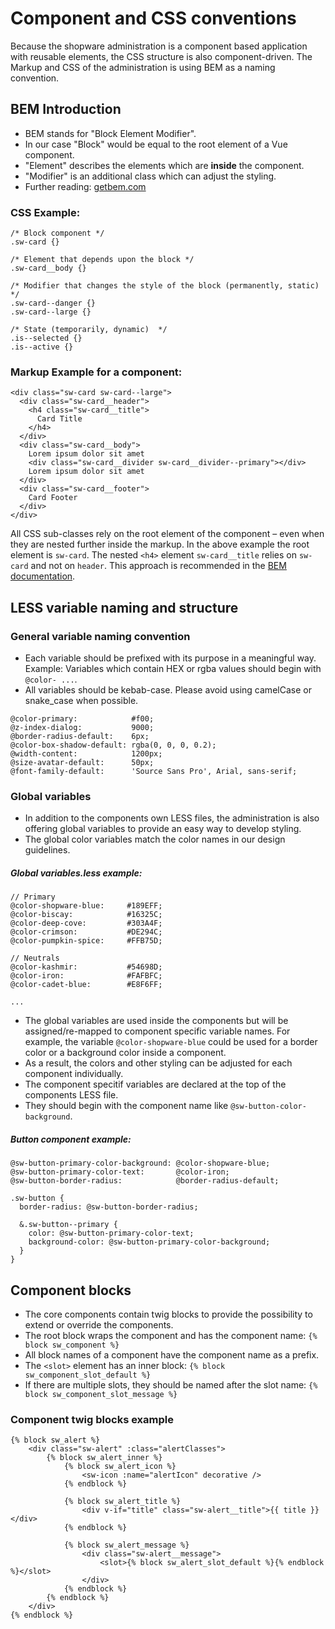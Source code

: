 # Component and CSS conventions

Because the shopware administration is a component based application with reusable elements, the CSS structure is also component-driven. The Markup and CSS of the administration is using BEM as a naming convention. 

## BEM Introduction

* BEM stands for "Block Element Modifier".
* In our case "Block" would be equal to the root element of a Vue component.
* "Element" describes the elements which are **inside** the component.
* "Modifier" is an additional class which can adjust the styling.
* Further reading: <a href="http://getbem.com/">getbem.com</a>

### CSS Example:
```
/* Block component */
.sw-card {}

/* Element that depends upon the block */
.sw-card__body {}

/* Modifier that changes the style of the block (permanently, static) */
.sw-card--danger {}
.sw-card--large {}

/* State (temporarily, dynamic)  */
.is--selected {}
.is--active {}
```

### Markup Example for a component:
```
<div class="sw-card sw-card--large">
  <div class="sw-card__header">
    <h4 class="sw-card__title">
      Card Title
    </h4>
  </div>
  <div class="sw-card__body">
  	Lorem ipsum dolor sit amet
  	<div class="sw-card__divider sw-card__divider--primary"></div>
  	Lorem ipsum dolor sit amet
  </div>
  <div class="sw-card__footer">
    Card Footer
  </div>
</div>
```
All CSS sub-classes rely on the root element of the component &ndash; even when they are nested further inside the markup. In the above example the root element is `sw-card`. The nested `<h4>` element `sw-card__title` relies on `sw-card` and not on `header`. This approach is recommended in the <a href="http://getbem.com/faq/#css-nested-elements">BEM documentation</a>.

## LESS variable naming and structure

### General variable naming convention

- Each variable should be prefixed with its purpose in a meaningful way.<br>
  Example: Variables which contain HEX or rgba values should begin with `@color- ...`.
- All variables should be kebab-case. Please avoid using camelCase or snake_case when possible.

```
@color-primary:            #f00;
@z-index-dialog:           9000;
@border-radius-default:    6px;
@color-box-shadow-default: rgba(0, 0, 0, 0.2);
@width-content:            1200px;
@size-avatar-default:      50px;
@font-family-default:      'Source Sans Pro', Arial, sans-serif;

```

### Global variables

- In addition to the components own LESS files, the administration is also offering global variables to provide an easy way to develop styling.
- The global color variables match the color names in our design guidelines.

##### Global variables.less example:

```
// Primary
@color-shopware-blue:     #189EFF;
@color-biscay:            #16325C;
@color-deep-cove:         #303A4F;
@color-crimson:           #DE294C;
@color-pumpkin-spice:     #FFB75D;

// Neutrals
@color-kashmir:           #54698D;
@color-iron:              #FAFBFC;
@color-cadet-blue:        #E8F6FF;

...
```

- The global variables are used inside the components but will be assigned/re-mapped to component specific variable names. For example, the variable `@color-shopware-blue` could be used for a border color or a background color inside a component.
- As a result, the colors and other styling can be adjusted for each component individually.
- The component specitif variables are declared at the top of the components LESS file.
- They should begin with the component name like `@sw-button-color-background`.

##### Button component example:

```
@sw-button-primary-color-background: @color-shopware-blue;
@sw-button-primary-color-text:       @color-iron;
@sw-button-border-radius:            @border-radius-default;

.sw-button {
  border-radius: @sw-button-border-radius;
  
  &.sw-button--primary {
    color: @sw-button-primary-color-text;
    background-color: @sw-button-primary-color-background;
  }  
}
```

## Component blocks

- The core components contain twig blocks to provide the possibility to extend or override the components.
- The root block wraps the component and has the component name: `{% block sw_component %}`
- All block names of a component have the component name as a prefix.
- The `<slot>` element has an inner block: `{% block sw_component_slot_default %}`
- If there are multiple slots, they should be named after the slot name: `{% block sw_component_slot_message %}`

### Component twig blocks example

```
{% block sw_alert %}
    <div class="sw-alert" :class="alertClasses">
        {% block sw_alert_inner %}
            {% block sw_alert_icon %}
                <sw-icon :name="alertIcon" decorative />
            {% endblock %}

            {% block sw_alert_title %}
                <div v-if="title" class="sw-alert__title">{{ title }}</div>
            {% endblock %}

            {% block sw_alert_message %}
                <div class="sw-alert__message">
                    <slot>{% block sw_alert_slot_default %}{% endblock %}</slot>
                </div>
            {% endblock %}
        {% endblock %}
    </div>
{% endblock %}
```